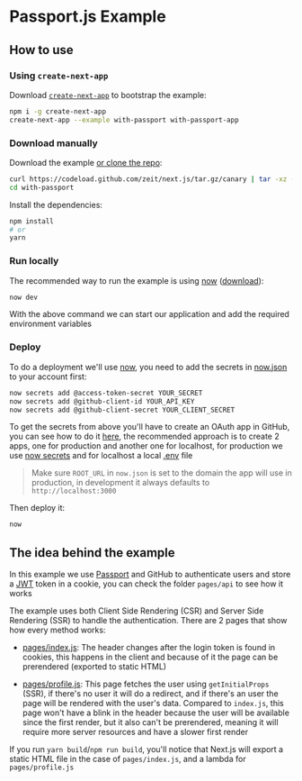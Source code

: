 # Passport.js Example

## How to use

### Using `create-next-app`

Download [`create-next-app`](https://github.com/segmentio/create-next-app) to bootstrap the example:

```bash
npm i -g create-next-app
create-next-app --example with-passport with-passport-app
```

### Download manually

Download the example [or clone the repo](https://github.com/zeit/next.js):

```bash
curl https://codeload.github.com/zeit/next.js/tar.gz/canary | tar -xz --strip=2 next.js-canary/examples/with-passport
cd with-passport
```

Install the dependencies:

```bash
npm install
# or
yarn
```

### Run locally

The recommended way to run the example is using [now](https://zeit.co/now) ([download](https://zeit.co/download)):

```bash
now dev
```

With the above command we can start our application and add the required environment variables

### Deploy

To do a deployment we'll use [now](https://zeit.co/now), you need to add the secrets in [now.json](./now.json) to your account first:

```bash
now secrets add @access-token-secret YOUR_SECRET
now secrets add @github-client-id YOUR_API_KEY
now secrets add @github-client-secret YOUR_CLIENT_SECRET
```

To get the secrets from above you'll have to create an OAuth app in GitHub, you can see how to do it [here](https://developer.github.com/apps/building-oauth-apps/creating-an-oauth-app/), the recommended approach is to create 2 apps, one for production and another one for localhost, for production we use [now secrets](https://zeit.co/docs/v2/environment-variables-and-secrets) and for localhost a local [.env](./.env) file

> Make sure `ROOT_URL` in `now.json` is set to the domain the app will use in production, in development it always defaults to `http://localhost:3000`

Then deploy it:

```bash
now
```

## The idea behind the example

In this example we use [Passport](http://www.passportjs.org) and GitHub to authenticate users and store a [JWT](https://jwt.io) token in a cookie, you can check the folder `pages/api` to see how it works

The example uses both Client Side Rendering (CSR) and Server Side Rendering (SSR) to handle the authentication. There are 2 pages that show how every method works:

- [pages/index.js](./pages/index.js): The header changes after the login token is found in cookies, this happens in the client and because of it the page can be prerendered (exported to static HTML)

- [pages/profile.js](./pages/profile.js): This page fetches the user using `getInitialProps` (SSR), if there's no user it will do a redirect, and if there's an user the page will be rendered with the user's data. Compared to `index.js`, this page won't have a blink in the header because the user will be available since the first render, but it also can't be prerendered, meaning it will require more server resources and have a slower first render

If you run `yarn build`/`npm run build`, you'll notice that Next.js will export a static HTML file in the case of `pages/index.js`, and a lambda for `pages/profile.js`
